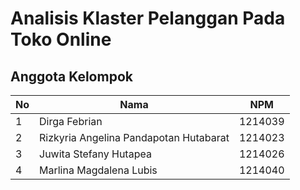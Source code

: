 # Analisis Klaster Pelanggan Pada Toko Online

## Anggota Kelompok

|No | Nama                                   | NPM     |
|---|----------------------------------------|---------|
| 1 | Dirga Febrian                          | 1214039 |
| 2 | Rizkyria Angelina Pandapotan Hutabarat | 1214023 |
| 3 | Juwita Stefany Hutapea                 | 1214026 |
| 4 | Marlina Magdalena Lubis                | 1214040 |